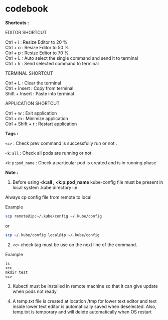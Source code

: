 # codebook



**Shortcuts :**

EDITOR SHORTCUT

Ctrl + i : Resize Editor to 20 %\
Ctrl + o : Resize Editor to 50 %\
Ctrl + p : Resize Editor to 70 %\
Ctrl + L : Auto select the single command and send it to terminal\
Ctrl + k : Send selected command to terminal

TERMINAL SHORTCUT

Ctrl + L : Clear the terminal\
Ctrl + Insert : Copy from terminal\
Shift + Insert : Paste into terminal

APPLICATION SHORTCUT

Ctrl + w : Exit application\
Ctrl + m : Minimize application\
Ctrl + Shift + r : Restart application



**Tags :**

```<c>``` : Check prev command is successfully run or not . 

```<k:all``` : Check all pods are running or not  

```<k:p:pod_name``` : Check a particular pod is created and is in running phase 


**Note :**

1. Before using **<k:all , <k:p:pod_name** kube-config file must be present in local system .kube directory i.e. 
  
Always cp config file from remote to local 
  
Example
```bash
scp remote@ip:~/.kube/config ~/.kube/config
```
or
```bash
scp ~/.kube/config local@ip:~/.kube/config
```

2. ```<c>``` check tag must be use on the next line of the command.

Example

```
ls
<c>
mkdir test
<c>
```

3. Kubectl must be installed in remote machine so that it can give update when pods not ready 


4. A temp.txt file is created at location /tmp for lower text editor and text inside lower text editor is automatically saved when deselected.
   Also, temp.txt is temporary and will delete automatically when OS restart 

